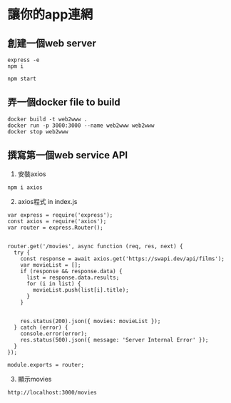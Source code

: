 # 讓你的app連網

## 創建一個web server
```
express -e
npm i

npm start
```

## 弄一個docker file to build
```
docker build -t web2www .
docker run -p 3000:3000 --name web2www web2www
docker stop web2www
```


## 撰寫第一個web service API
1. 安裝axios
```
npm i axios
```
2. axios程式 in index.js
```
var express = require('express');
const axios = require('axios');
var router = express.Router();


router.get('/movies', async function (req, res, next) {
  try {
    const response = await axios.get('https://swapi.dev/api/films');
    var movieList = [];
    if (response && response.data) {
      list = response.data.results;
      for (i in list) {
        movieList.push(list[i].title);
      }
    }


    res.status(200).json({ movies: movieList });
  } catch (error) {
    console.error(error);
    res.status(500).json({ message: 'Server Internal Error' });
  }
});

module.exports = router;

```
3. 顯示movies
```
http://localhost:3000/movies
```
